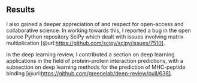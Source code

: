 ## Results



I also gained a deeper appreciation of and respect for open-access and collaborative science.
In working towards this, I reported a bug in the open source Python repository SciPy which dealt with issues involving matrix multiplication [@url:https://github.com/scipy/scipy/issues/7510].

In the deep learning review, I contributed a section on deep learning applications in the field of protein-protein interaction predictions, with a subsection on deep learning methods for the prediction of MHC-peptide binding [@url:https://github.com/greenelab/deep-review/pull/638].
